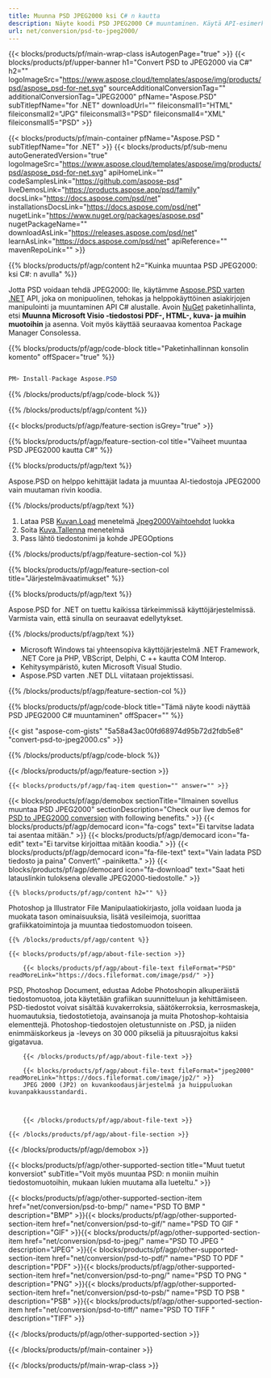 ```yaml
---
title: Muunna PSD JPEG2000 ksi C# n kautta
description: Näyte koodi PSD JPEG2000 C# muuntaminen. Käytä API-esimerkkikoodia erän PSD-tiedostoille JPEG2000 muuntamiseen VB.NET-, ASP.Net- tai minkä tahansa .NET-pohjaisen sovelluksen sisällä.
url: net/conversion/psd-to-jpeg2000/
---
```


{{< blocks/products/pf/main-wrap-class isAutogenPage="true" >}}
{{< blocks/products/pf/upper-banner h1="Convert PSD to JPEG2000 via C#" h2="" logoImageSrc="https://www.aspose.cloud/templates/aspose/img/products/psd/aspose_psd-for-net.svg" sourceAdditionalConversionTag="" additionalConversionTag="JPEG2000" pfName="Aspose.PSD" subTitlepfName="for .NET" downloadUrl="" fileiconsmall1="HTML" fileiconsmall2="JPG" fileiconsmall3="PSD" fileiconsmall4="XML" fileiconsmall5="PSD" >}}

{{< blocks/products/pf/main-container pfName="Aspose.PSD " subTitlepfName="for .NET" >}}
{{< blocks/products/pf/sub-menu autoGeneratedVersion="true" logoImageSrc="https://www.aspose.cloud/templates/aspose/img/products/psd/aspose_psd-for-net.svg" apiHomeLink="" codeSamplesLink="https://github.com/aspose-psd" liveDemosLink="https://products.aspose.app/psd/family" docsLink="https://docs.aspose.com/psd/net" installationsDocsLink="https://docs.aspose.com/psd/net" nugetLink="https://www.nuget.org/packages/aspose.psd" nugetPackageName="" downloadAsLink="https://releases.aspose.com/psd/net" learnAsLink="https://docs.aspose.com/psd/net" apiReference="" mavenRepoLink="" >}}

{{% blocks/products/pf/agp/content h2="Kuinka muuntaa PSD JPEG2000: ksi C#: n avulla" %}}

Jotta PSD voidaan tehdä JPEG2000: lle, käytämme <a href="/psd/{{< lang-code >}}net">Aspose.PSD varten .NET</a> API, joka on monipuolinen, tehokas ja helppokäyttöinen asiakirjojen manipulointi ja muuntaminen API C# alustalle. Avoin <a href="https://www.nuget.org/packages/aspose.psd">NuGet</a> paketinhallinta, etsi <b>Muunna Microsoft Visio -tiedostosi PDF-, HTML-, kuva- ja muihin muotoihin</b> ja asenna. Voit myös käyttää seuraavaa komentoa Package Manager Consolessa.

{{% blocks/products/pf/agp/code-block title="Paketinhallinnan konsolin komento" offSpacer="true" %}}

```cs

PM> Install-Package Aspose.PSD

```

{{% /blocks/products/pf/agp/code-block %}}

{{% /blocks/products/pf/agp/content %}}

{{< blocks/products/pf/agp/feature-section isGrey="true" >}}

{{% blocks/products/pf/agp/feature-section-col title="Vaiheet muuntaa PSD JPEG2000 kautta C#" %}}

{{% blocks/products/pf/agp/text %}}

 Aspose.PSD on helppo kehittäjät ladata ja muuntaa AI-tiedostoja JPEG2000 vain muutaman rivin koodia.

{{% /blocks/products/pf/agp/text %}}

1. Lataa PSB [Kuvan.Load](https://apireference.aspose.com/psd/net/aspose.psd/image/methods/load/index) menetelmä
 [Jpeg2000Vaihtoehdot](https://apireference.aspose.com/psd/net/aspose.psd.imageoptions/jpeg2000options) luokka
1. Soita [Kuva.Tallenna](https://apireference.aspose.com/psd/net/aspose.psd/image/methods/save/index) menetelmä
1. Pass lähtö tiedostonimi ja kohde JPEGOptions

{{% /blocks/products/pf/agp/feature-section-col %}}

{{% blocks/products/pf/agp/feature-section-col title="Järjestelmävaatimukset" %}}

{{% blocks/products/pf/agp/text %}}

 Aspose.PSD for .NET on tuettu kaikissa tärkeimmissä käyttöjärjestelmissä. Varmista vain, että sinulla on seuraavat edellytykset.

{{% /blocks/products/pf/agp/text %}}

- Microsoft Windows tai yhteensopiva käyttöjärjestelmä .NET Framework, .NET Core ja PHP, VBScript, Delphi, C ++ kautta COM Interop.
- Kehitysympäristö, kuten Microsoft Visual Studio.
- Aspose.PSD varten .NET DLL viitataan projektissasi.

{{% /blocks/products/pf/agp/feature-section-col %}}

{{% blocks/products/pf/agp/code-block title="Tämä näyte koodi näyttää PSD JPEG2000 C# muuntaminen" offSpacer="" %}}

{{< gist "aspose-com-gists" "5a58a43ac00fd68974d95b72d2fdb5e8" "convert-psd-to-jpeg2000.cs" >}}

{{% /blocks/products/pf/agp/code-block %}}

{{< /blocks/products/pf/agp/feature-section >}}

    {{< blocks/products/pf/agp/faq-item question="" answer="" >}}
 

<!-- aboutfile Starts -->

{{< blocks/products/pf/agp/demobox sectionTitle="Ilmainen sovellus muuntaa PSD JPEG2000" sectionDescription="Check our live demos for [PSD to JPEG2000 conversion](https://products.aspose.app/psd/conversion/psd-to-jpeg2000) with following benefits." >}}
        {{< blocks/products/pf/agp/democard icon="fa-cogs" text="Ei tarvitse ladata tai asentaa mitään." >}}
        {{< blocks/products/pf/agp/democard icon="fa-edit" text="Ei tarvitse kirjoittaa mitään koodia." >}}
        {{< blocks/products/pf/agp/democard icon="fa-file-text" text="Vain ladata PSD tiedosto ja paina\" Convert\” -painiketta." >}}
        {{< blocks/products/pf/agp/democard icon="fa-download" text="Saat heti latauslinkin tuloksena olevalle JPEG2000-tiedostolle." >}}

    {{% blocks/products/pf/agp/content h2="" %}}

Photoshop ja Illustrator File Manipulaatiokirjasto, jolla voidaan luoda ja muokata tason ominaisuuksia, lisätä vesileimoja, suorittaa grafiikkatoimintoja ja muuntaa tiedostomuodon toiseen.



    {{% /blocks/products/pf/agp/content %}}

    {{< blocks/products/pf/agp/about-file-section >}}

        {{< blocks/products/pf/agp/about-file-text fileFormat="PSD" readMoreLink="https://docs.fileformat.com/image/psd/" >}}
PSD, Photoshop Document, edustaa Adobe Photoshopin alkuperäistä tiedostomuotoa, jota käytetään grafiikan suunnitteluun ja kehittämiseen. PSD-tiedostot voivat sisältää kuvakerroksia, säätökerroksia, kerrosmaskeja, huomautuksia, tiedostotietoja, avainsanoja ja muita Photoshop-kohtaisia elementtejä. Photoshop-tiedostojen oletustunniste on .PSD, ja niiden enimmäiskorkeus ja -leveys on 30 000 pikseliä ja pituusrajoitus kaksi gigatavua.

        {{< /blocks/products/pf/agp/about-file-text >}}
        
        {{< blocks/products/pf/agp/about-file-text fileFormat="jpeg2000" readMoreLink="https://docs.fileformat.com/image/jp2/" >}}
        JPEG 2000 (JP2) on kuvankoodausjärjestelmä ja huippuluokan kuvanpakkausstandardi.



        {{< /blocks/products/pf/agp/about-file-text >}}

    {{< /blocks/products/pf/agp/about-file-section >}}

{{< /blocks/products/pf/agp/demobox >}}

<!-- aboutfile Ends -->

{{< blocks/products/pf/agp/other-supported-section title="Muut tuetut konversiot" subTitle="Voit myös muuntaa PSD: n moniin muihin tiedostomuotoihin, mukaan lukien muutama alla lueteltu." >}}

{{< blocks/products/pf/agp/other-supported-section-item href="net/conversion/psd-to-bmp/" name="PSD TO BMP " description="BMP" >}}{{< blocks/products/pf/agp/other-supported-section-item href="net/conversion/psd-to-gif/" name="PSD TO GIF " description="GIF" >}}{{< blocks/products/pf/agp/other-supported-section-item href="net/conversion/psd-to-jpeg/" name="PSD TO JPEG " description="JPEG" >}}{{< blocks/products/pf/agp/other-supported-section-item href="net/conversion/psd-to-pdf/" name="PSD TO PDF " description="PDF" >}}{{< blocks/products/pf/agp/other-supported-section-item href="net/conversion/psd-to-png/" name="PSD TO PNG " description="PNG" >}}{{< blocks/products/pf/agp/other-supported-section-item href="net/conversion/psd-to-psb/" name="PSD TO PSB " description="PSB" >}}{{< blocks/products/pf/agp/other-supported-section-item href="net/conversion/psd-to-tiff/" name="PSD TO TIFF " description="TIFF" >}}

{{< /blocks/products/pf/agp/other-supported-section >}}

{{< /blocks/products/pf/main-container >}}
    
{{< /blocks/products/pf/main-wrap-class >}}
